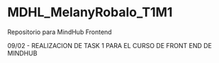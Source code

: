# MDHL_MelanyRobalo_T1M1
Repositorio para MindHub Frontend

09/02 - REALIZACION DE TASK 1 PARA EL CURSO DE FRONT END DE MINDHUB